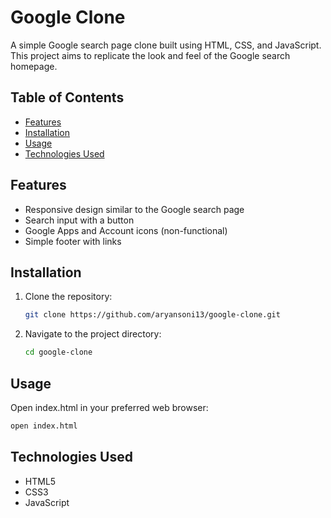 # Google Clone

A simple Google search page clone built using HTML, CSS, and JavaScript. This project aims to replicate the look and feel of the Google search homepage.

## Table of Contents

- [Features](#features)
- [Installation](#installation)
- [Usage](#usage)
- [Technologies Used](#technologies-used)


## Features

- Responsive design similar to the Google search page
- Search input with a button
- Google Apps and Account icons (non-functional)
- Simple footer with links

## Installation

1. Clone the repository:
   ```bash
   git clone https://github.com/aryansoni13/google-clone.git

2. Navigate to the project directory:
   ```bash
   cd google-clone

## Usage
Open index.html in your preferred web browser:
  ``` bash
  open index.html
```

## Technologies Used
- HTML5
- CSS3
- JavaScript

